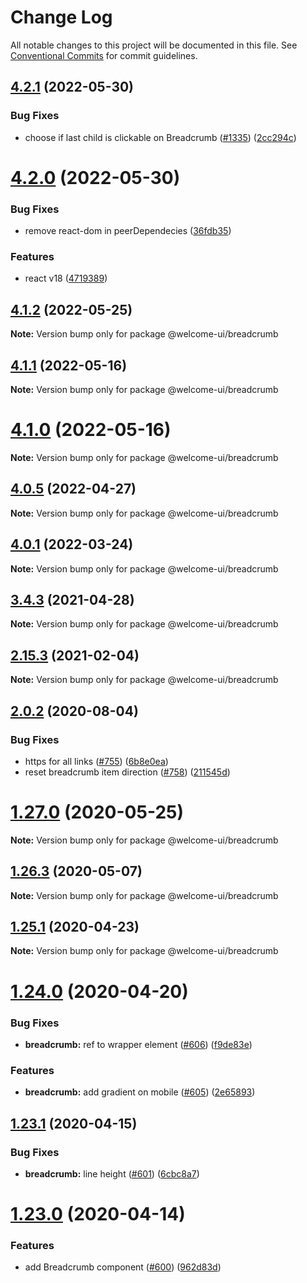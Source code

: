 # Change Log

All notable changes to this project will be documented in this file.
See [Conventional Commits](https://conventionalcommits.org) for commit guidelines.

## [4.2.1](https://github.com/WTTJ/welcome-ui/compare/v4.2.0...v4.2.1) (2022-05-30)


### Bug Fixes

* choose if last child is clickable on Breadcrumb ([#1335](https://github.com/WTTJ/welcome-ui/issues/1335)) ([2cc294c](https://github.com/WTTJ/welcome-ui/commit/2cc294c6d3478b32e6706dc380804cf03e01fa7a))





# [4.2.0](https://github.com/WTTJ/welcome-ui/compare/v4.1.2...v4.2.0) (2022-05-30)


### Bug Fixes

* remove react-dom in peerDependecies ([36fdb35](https://github.com/WTTJ/welcome-ui/commit/36fdb356016a6d71dce4d0254da2562ec6c9d973))


### Features

* react v18 ([4719389](https://github.com/WTTJ/welcome-ui/commit/4719389b2e02179479079f120afaf15099c36aa7))





## [4.1.2](https://github.com/WTTJ/welcome-ui/compare/v4.1.1...v4.1.2) (2022-05-25)

**Note:** Version bump only for package @welcome-ui/breadcrumb





## [4.1.1](https://github.com/WTTJ/welcome-ui/compare/v4.1.0...v4.1.1) (2022-05-16)

**Note:** Version bump only for package @welcome-ui/breadcrumb





# [4.1.0](https://github.com/WTTJ/welcome-ui/compare/v4.0.6...v4.1.0) (2022-05-16)

**Note:** Version bump only for package @welcome-ui/breadcrumb





## [4.0.5](https://github.com/WTTJ/welcome-ui/compare/v4.0.4...v4.0.5) (2022-04-27)

**Note:** Version bump only for package @welcome-ui/breadcrumb





## [4.0.1](https://github.com/WTTJ/welcome-ui/compare/v4.0.0...v4.0.1) (2022-03-24)

**Note:** Version bump only for package @welcome-ui/breadcrumb





## [3.4.3](https://github.com/WTTJ/welcome-ui/compare/v3.4.2...v3.4.3) (2021-04-28)

**Note:** Version bump only for package @welcome-ui/breadcrumb





## [2.15.3](https://github.com/WTTJ/welcome-ui/compare/v2.15.2...v2.15.3) (2021-02-04)

**Note:** Version bump only for package @welcome-ui/breadcrumb





## [2.0.2](https://github.com/WTTJ/welcome-ui/compare/v2.0.1...v2.0.2) (2020-08-04)


### Bug Fixes

* https for all links ([#755](https://github.com/WTTJ/welcome-ui/issues/755)) ([6b8e0ea](https://github.com/WTTJ/welcome-ui/commit/6b8e0ea7807486510169437bb909cb65038ff6f5))
* reset breadcrumb item direction ([#758](https://github.com/WTTJ/welcome-ui/issues/758)) ([211545d](https://github.com/WTTJ/welcome-ui/commit/211545dcd87daa774fd69fc42572155e8bd74dba))





# [1.27.0](https://github.com/WTTJ/welcome-ui/compare/v1.26.4...v1.27.0) (2020-05-25)

**Note:** Version bump only for package @welcome-ui/breadcrumb





## [1.26.3](https://github.com/WTTJ/welcome-ui/compare/v1.26.2...v1.26.3) (2020-05-07)

**Note:** Version bump only for package @welcome-ui/breadcrumb





## [1.25.1](https://github.com/WTTJ/welcome-ui/compare/v1.25.0...v1.25.1) (2020-04-23)

**Note:** Version bump only for package @welcome-ui/breadcrumb





# [1.24.0](https://github.com/WTTJ/welcome-ui/compare/v1.23.2...v1.24.0) (2020-04-20)


### Bug Fixes

* **breadcrumb:** ref to wrapper element ([#606](https://github.com/WTTJ/welcome-ui/issues/606)) ([f9de83e](https://github.com/WTTJ/welcome-ui/commit/f9de83ecdb3f5594e6f2c018b08c9e43474cf1da))


### Features

* **breadcrumb:** add gradient on mobile ([#605](https://github.com/WTTJ/welcome-ui/issues/605)) ([2e65893](https://github.com/WTTJ/welcome-ui/commit/2e658931b10bc81233fd0aaa034d3a0210475ebc))





## [1.23.1](https://github.com/WTTJ/welcome-ui/compare/v1.23.0...v1.23.1) (2020-04-15)


### Bug Fixes

* **breadcrumb:** line height ([#601](https://github.com/WTTJ/welcome-ui/issues/601)) ([6cbc8a7](https://github.com/WTTJ/welcome-ui/commit/6cbc8a74d7745799d57d87073c046e38a8d09276))





# [1.23.0](https://github.com/WTTJ/welcome-ui/compare/v1.22.1...v1.23.0) (2020-04-14)


### Features

* add Breadcrumb component ([#600](https://github.com/WTTJ/welcome-ui/issues/600)) ([962d83d](https://github.com/WTTJ/welcome-ui/commit/962d83db290ae20290b7a5d2bf08bf244a9c47b0))
